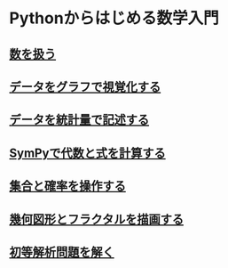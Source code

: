 # Pythonからはじめる数学入門

## [数を扱う](./1/README.md)
## [データをグラフで視覚化する](./2/README.md)
## [データを統計量で記述する](./3/README.md)
## [SymPyで代数と式を計算する](./4/README.md)
## [集合と確率を操作する](./5/README.md)
## [幾何図形とフラクタルを描画する](./6/README.md)
## [初等解析問題を解く](./7/README.md)